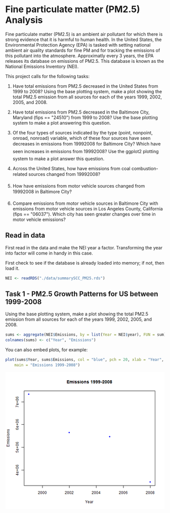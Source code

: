 Fine particulate matter (PM2.5) Analysis 
========================================================

Fine particulate matter (PM2.5) is an ambient air pollutant for which there is strong evidence that it is harmful to human health. In the United States, the Environmental Protection Agency (EPA) is tasked with setting national ambient air quality standards for fine PM and for tracking the emissions of this pollutant into the atmosphere. Approximatly every 3 years, the EPA releases its database on emissions of PM2.5. This database is known as the National Emissions Inventory (NEI). 

This project calls for the following tasks: 



1.   Have total emissions from PM2.5 decreased in the United States from 1999 to 2008? Using the base plotting system, make a plot showing the total PM2.5 emission from all sources for each of the years 1999, 2002, 2005, and 2008.

2.    Have total emissions from PM2.5 decreased in the Baltimore City, Maryland (fips == "24510") from 1999 to 2008? Use the base plotting system to make a plot answering this question.

3.    Of the four types of sources indicated by the type (point, nonpoint, onroad, nonroad) variable, which of these four sources have seen decreases in emissions from 19992008 for Baltimore City? Which have seen increases in emissions from 19992008? Use the ggplot2 plotting system to make a plot answer this question.

4.    Across the United States, how have emissions from coal combustion-related sources changed from 19992008?

5.    How have emissions from motor vehicle sources changed from 19992008 in Baltimore City?

6.   Compare emissions from motor vehicle sources in Baltimore City with emissions from motor vehicle sources in Los Angeles County, California (fips == "06037"). Which city has seen greater changes over time in motor vehicle emissions?


## Read in data

First read in the data and make the NEI year a factor. Transforming the 
year into  factor will come in handy in this case.

First check to see if the database is already loaded into memory; 
if not, then load it.  


```r
NEI <- readRDS("./data/summarySCC_PM25.rds")
```


## Task 1 - PM2.5 Growth Patterns for US between 1999-2008

Using the base plotting system, make a plot showing the total PM2.5 emission from all sources for each of the years 1999, 2002, 2005, and 2008.


```r
sums <- aggregate(NEI$Emissions, by = list(Year = NEI$year), FUN = sum)
colnames(sums) <- c("Year", "Emissions")
```


You can also embed plots, for example:


```r
plot(sums$Year, sums$Emissions, col = "blue", pch = 20, xlab = "Year", ylab = "Emissions", 
    main = "Emissions 1999-2008")
```

![plot of chunk unnamed-chunk-1](figure/unnamed-chunk-1.png) 


